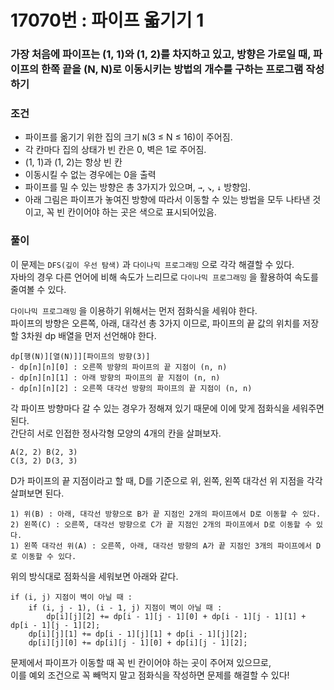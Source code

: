 # 17070번 : 파이프 옯기기 1
### 가장 처음에 파이프는 (1, 1)와 (1, 2)를 차지하고 있고, 방향은 가로일 때, 파이프의 한쪽 끝을 (N, N)로 이동시키는 방법의 개수를 구하는 프로그램 작성하기 
### 조건
- 파이프를 옮기기 위한 집의 크기 `N`(3 ≤ N ≤ 16)이 주어짐.
- 각 칸마다 집의 상태가 빈 칸은 0, 벽은 1로 주어짐.
- (1, 1)과 (1, 2)는 항상 빈 칸
- 이동시킬 수 없는 경우에는 0을 출력
- 파이프를 밀 수 있는 방향은 총 3가지가 있으며, `→`, `↘`, `↓` 방향임.
- 아래 그림은 파이프가 놓여진 방향에 따라서 이동할 수 있는 방법을 모두 나타낸 것이고, 꼭 빈 칸이어야 하는 곳은 색으로 표시되어있음.

### 풀이
이 문제는 `DFS(깊이 우선 탐색)` 과 `다이나믹 프로그래밍` 으로 각각 해결할 수 있다.  
자바의 경우 다른 언어에 비해 속도가 느리므로 `다이나믹 프로그래밍` 을 활용하여 속도를 줄여볼 수 있다.  

`다이나믹 프로그래밍` 을 이용하기 위해서는 먼저 점화식을 세워야 한다.  
파이프의 방향은 오른쪽, 아래, 대각선 총 3가지 이므로, 파이프의 끝 값의 위치를 저장할 3차원 dp 배열을 먼저 선언해야 한다.
```
dp[행(N)][열(N)]][파이프의 방향(3)]
- dp[n][n][0] : 오른쪽 방향의 파이프의 끝 지점이 (n, n)
- dp[n][n][1] : 아래 방향의 파이프의 끝 지점이 (n, n)
- dp[n][n][2] : 오른쪽 대각선 방향의 파이프의 끝 지점이 (n, n)
```

각 파이프 방향마다 갈 수 있는 경우가 정해져 있기 때문에 이에 맞게 점화식을 세워주면 된다.  
간단히 서로 인접한 정사각형 모양의 4개의 칸을 살펴보자.  
```
A(2, 2) B(2, 3)
C(3, 2) D(3, 3)
```
D가 파이프의 끝 지점이라고 할 때, D를 기준으로 위, 왼쪽, 왼쪽 대각선 위 지점을 각각 살펴보면 된다.
```
1) 위(B) : 아래, 대각선 방향으로 B가 끝 지점인 2개의 파이프에서 D로 이동할 수 있다.
2) 왼쪽(C) : 오른쪽, 대각선 방향으로 C가 끝 지점인 2개의 파이프에서 D로 이동할 수 있다.
1) 왼쪽 대각선 위(A) : 오른쪽, 아래, 대각선 방향의 A가 끝 지점인 3개의 파이프에서 D로 이동할 수 있다.
```
위의 방식대로 점화식을 세워보면 아래와 같다.  
```
if (i, j) 지점이 벽이 아닐 때 :
    if (i, j - 1), (i - 1, j) 지점이 벽이 아닐 때 :
        dp[i][j][2] += dp[i - 1][j - 1][0] + dp[i - 1][j - 1][1] + dp[i - 1][j - 1][2];
    dp[i][j][1] += dp[i - 1][j][1] + dp[i - 1][j][2];
    dp[i][j][0] += dp[i][j - 1][0] + dp[i][j - 1][2];
```
문제에서 파이프가 이동할 때 꼭 빈 칸이어야 하는 곳이 주어져 있으므로,  
이를 예외 조건으로 꼭 빼먹지 말고 점화식을 작성하면 문제를 해결할 수 있다!
